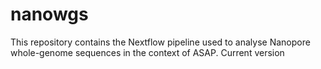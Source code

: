 # nanowgs

This repository contains the Nextflow pipeline used to analyse Nanopore whole-genome sequences in the context of ASAP.
Current version 

